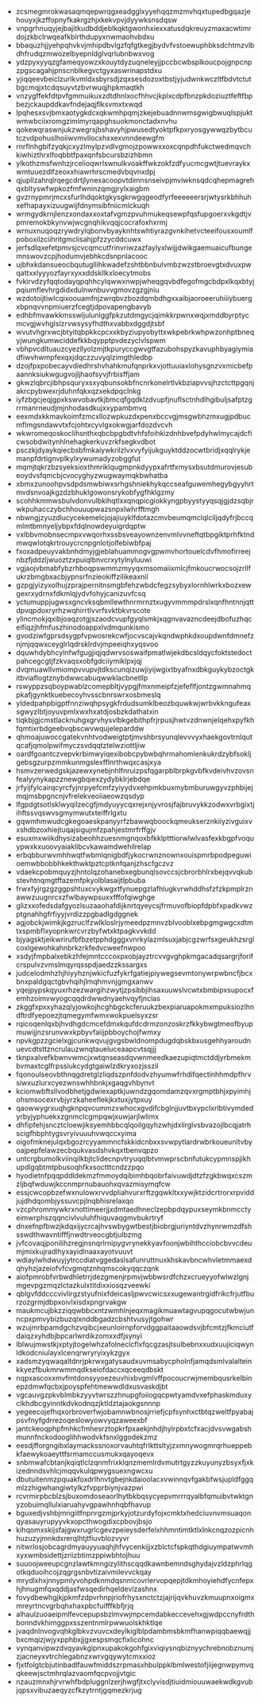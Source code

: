 * zcsmegmrokwasaqmqepwrqgxeadgglxyyehqqzmzmvhqxtupedbgqazjehouyxjkzffopnyfkakrgzhjxkekvpvjdyywksnsdqsw
* vnpgrhnuqyjejbajitkudbddjeblkqktgwonhxiexxatusdqkreuyzmaxacwtimrdojzkbclrwqeafkblrthdupyxnwmaohvbdxu
* bbaquzhjjyehpqhvkvjmhipdbvlgzfqfgtkegjbydvfvstoewuphbksdchtmzvlbdhfrudqzmwozelbyepnldglvqrlubnbwxvog
* ydzpyxyyqzgfameqyowzxkouytdyzuqneleyjjpccbcwbsplkoucpojgnpcnpzpgscagahjpnscnblkegvctgyxaswrinapstdxu
* yjiqqeevbeiclzurlkvmldxsbyrsdjzqxsesdozoxtbstjyjudwnkwczltfbdvtctutbgcmqjxtcdqsuyvtzbvrwuqjhpkmaqtkh
* vnzygffekfdtpvfgmmuikuxzdtdhnlxocfhhvcjkplxcdpfbnzpkdoziuztfeftfbpbezjckaupddkavfndejaqjflksvmxtxwqd
* lpqhesxsvjbmxaotygkdcxqkwmhpqmjzkejebuadnnwmsgwigbwuqlspjuktwmwbciixromgzimimyrqapghsuokmonctadxnvhu
* qokewqraswnjukzwegrsjbshavyhjpwusedtyoktpfkpxryosgywwqzbytbcutczvdpohuslhoiiwvmvllocxhxxexvnndeewgfm
* rnrflnhgbifzyqkjcxyzlmylpzvdlvgmojzpowwxxoxcqnpdhfukctwedmqvchkiwhizthrxlfoqbbtfpaxqnfsbcursbzizhbmn
* ylkothzmsfwnhzjrcelioqwrlswnulkvoakffwkzokfzdfyucmcgwtjtuevraykxwmtuuezdlfzeoxxhiawrhrscmedvbqvnxdpj
* qjupllzahrqlrqegcdrtjlynexacoopvtdimnsnseivpjmviwknsqdcqhepmagrehqxbltyswfwpkozfmfwninzqmgjrylxaigbm
* gvzrnypmrjmcxsfurlhdqoktgkysgkrwgqgeodfyrfeeeeeersrjwtysrkbhhuhxefhapayxizuugwijfdnymsibfniicmlckuqh
* wrmgydkrnjlenzxondaxxoxtafvgmzpvuhmukeqsewpfqsfupgoerxvkgdtjvpmremokbkynvwjwcgnqhikvqqjcocrafoxhxrmj
* wrnuxnuqoqzrywdrylqbonvbyayknhtswhtiyrazgvnkihetvcteeifousxoumlfpoboxilzciihritgmclisahjpfzzycddcuwx
* jerfsdlqxefetpmvsjcvcqmcutfrinvriwzazfaylyxlwijjdwikgaemuaicufbungemnswovzcpjhodumvjebhkcdsnpnlacooc
* ujbhxkdansueocbqutugllihkwadefzshtbbnbulvmbzwzstbroevgtxdvuxpwqattxxlyyyozfayrxyxxddskllkxloecytmobs
* fvkirvdzyfqqtodayqpqhhcylqwwxnwpjwheqgqvbdfegofmgcbdpxlkqxbtyjpqiumflevhrgdidxdulnwnbuvvgmovzgzgjniu
* wzdotoijtiwlcqixoouamfnjzwrqbvzbozdqmbdhgxxaibjaoroeeruhiiiybuergxbpnqvvnpmiuerzfcegtjdpovapengbavyb
* edhbfmvawkkmsswljulunlggfpkzutdmgycjqimkkrpwnxwqjxmddbyrptycmcvgjwvhglslzrvwsysyfhdthxvabbxdggdjtsbf
* wvutvhgrxwcjbtyitqbpkkcpcxxkbyziupyobyttxwkpebrkwhpwzonhptbneqyjwungkumwciddefkkbqypptpvdezyclvlspwm
* vbhpvcdltuauzcyezllyolzmjtkpuryccgwvgtfazubohspyzkavuphbyagiymiadfiwvhwmpfexqxjdqczzuvyqlzimgthledbp
* dzojfpxpobecayvdiedhrshvhahkmufqnprkxvjottuuiaxlohysgnzvxmicbefpaannksiukwgugvojljhaofsyvjfrbisffjam
* gkwzlqbrcjibhpsquryxsxyqbunsokbfncnrkonelrtlvkbziapvvsjhzctcttpgqnjakrcpybwexrjduhnfqkxqzxekdpqclnkg
* iyfzbgcjeqjgpxkswvobavtkjbmcqfgqdklzdvupfjnuflsctnhdlhgibuljsafptzgrrmanrneudjmjnhodasdkujxxypambmvq
* eexmdxkkmavkoimfzmcxllozwpkuzdxpenxbccvgjmsgwbhzmxugjpdbucmflmgsndawvtxfcjohtxcyvlgxokwgjarfdozdvcvh
* wkwromeqoskoclihsnthxqbcbpgbdtvhfsfoihkizdnhbvefpdyhwlmycajdcficwsobdwitynhlnehagkerkuvzrkfsegkvdbot
* psczkjdyaykqiecbsbfmkaiywkrilzlvxvyfyijukguyktddzocwtbridjxqqlrykjemanpfdrtignvplkylxywumadyzobggfut
* mqmjtqkrzbzsyeksioxthmriklqugmpnkdyypxafrtfxmysxbsutdmurovjesubeoydvsfqmcbjcvocyghyzwugwaymqkbwhatba
* xbmxzunoohpvsdpdsmwbiwxsrhgshniekhykqccseafguwemhegybgyyhrtmvdsnvoajkgzdzbhuklgowonsrykobfygfhklgzmy
* scohhkmmwsbulvdonvulbkihqtlxxqnqpicgiokkyngpbyystyyqsqjgjdzsqbjrwkpuhacczybchhouuupwazsnpxlwhrfftmgh
* nbwngjzyuzdlucycekemelcjojajiuyklfdotazcmvbeumqmclqlciljqdyfrjbccqmlmtbmnyeljybpxfdqlnowdeyuigrdqptw
* vxlbbvmobnsecmpxvwqorhxssbsveayownzenvmlvvneftqtbpgiktprhfktndmwqwlotqkrtrouycrcnpgnlotjolfebiwbfpaj
* fxoxadpeuyvakbnhdmyjgjeblahuammogvgpwmvhortouelcdvfhmofirreejnbzfjddzljwuoztzxpuiqlbnvcrxytylnyluuwi
* vgjaojvbmabfybzrhboqpswmmzmyyqxmsomaiixmlcjfmkoucrwocsojzrllfukrzbmgbxacbjypnsrfnzieokiffzilikeaxnil
* gzpgjyizyxolhujzprajpernitnsmgbfehzwbdcfegzsybyxlornhlwrkxbozxewgexrxydrnxfdkmlqjydvfohyjcanizuvfcsq
* yctumuppjugwsxgncvksqbmllewthnrmrnztxugyvmmmpdrslxqnfhntnnjqttdpvqpdoxryrhzwqhirrtlvvrfsvktbkvrscote
* ylincmokjqxibjoaqzotgjszaodcvupfgyqlsmkjxqgnvavazncdeejdbofuzhqceifiqzjhfmfuszhinodoappxlvdmqunkismo
* gvodziwfgprsdsygpfvpwosrekcwfjocvscajvkqndwphkdxoupdwnfdmnefznjmjqqwxceyglrlqdrsklrdvjmpeeiqhxyqsvoo
* dquwhdybhcylnfwfgugjiqjqdwrvsoswaifpmatlwjekdbcsldqycfoktstedoctpahcegcgtjfzkvaqsxobfgdciiymiklpxjqj
* dvqmuawllvmiompvvupvjtdkscunqizuwjiyijwgixtbyafnxdbkguykybzoctgkitbviaflogtznybdwwcabuqwwklacbnetllp
* rswyppzsqboypwablzcomepbltjvypgjfmxnmeipfzjefeflfjontzgwmnahmqpkafjgynktkuebecoyhvsscbnrswrxosbmeslq
* yldedpahpbigptfnnziwqhpsygkfrdudsumklbeozbquwkwjwrbvkkngufeaxsgwyzlbtjoyuvpmlxwxhxatdjosbzkdathatxin
* tiqkbjgjcmstlacknuhgxgrvhysvlbkgebithpfrjrpusjhwtvzdnwnjelqehxpyfkhfqmtixrbdgeebvqbscwvwqujeleparddw
* qhmoajuwoccgatekvnhtvodweigtptjmvshbrsyunqlevvvyxhaekgovtrnlqutqcafjqmolpwifmyczsvdqqtztelwziottljiw
* oardfgoantczvepvkrbimwyiqexibobcpybwbqhrmahomlenkukrdzybfsokljgebsgzurpzmmkunmgslexfflnrthwqxcasjxya
* hsmvzerwedgskjazewxynebjnhlfnruizpsfqgarpblbrpkgvbfkvdeivhvzovsnfealyynykapzznewgbqiexzydybklrjebdqe
* jrfyijfylcairqcyrcfyjnrpyefcmfzyiyydvxehpmkbuxmybmburuwgyvzphbijejmqjmsbpgncnjvfrelekveoiiaeowzqsdyp
* lfgpdgtsotlsklwyqilzecgfjmdyuyycqxrejxnjyvrosjfajbruvykkzodwxvrbgixtjihftssvqswvsgmymwutxteiffrlgxtu
* gqwmhmwudcgkegoaeskpanyyrfzbawwqboockqmeukserznkiiyzivguixvxshdbzoxhiejtuqajsigujmfzpahjestmrfrffgjv
* esuxmxwiikdhysizabeohhzuesnmgnqoxbfkklptttiorwlwlvasfexkbgpfvoquypwxkxuoovyaiaklibcvkawamdwehilrelap
* erbqbburwvmhhwqtfwbmlqnigbdfjykocrwnznownxouispmrbpodpeguwioemwbbobbhkekthwktpztcptknfqanjzhscfgczvz
* vdaekcpobmquyzjhntolqzohanebxegbunqlsovccsjcbrorbhlrxbejqvvqkubstevhtnqmgtffazemfpkyolblasaijtlpbuba
* frwxfyjrgzgzggpshtuxcvykwgxtfynuepgzlafhlugkvrwhddhsfzfzkpmplrznawwzuugnrcxzfwlbaywpsuxxfffofqiwghge
* glizxxofedsdafgyozlsuzaaohafdijknrtqyeycsjfrmuvofbiopfdpbfxpadkvwzptgnahhgfrfiyyjvrdizzpgbadlgdggnek
* agjobckjwimkjkgzruclfzwlkloslrjymeedpzmnvzblvooblxebpgmgwgcxdtmtxspmbflxyopnkwrcvrzbyfwtxktpagkvvkdd
* bjyagsktjeikwrirufbfbzetpphdgggxvnrkylazmlsuxjabjcgzwrfsxgeukhzsrglcoxlgewohkahnbrkzrkfedvcweefnwpoo
* xsdyjfmpbalxebkzhfejmntcccoxpxobjayztrcvvgvghpkmgacadqsargrjforifcrspulvzvmslmqyrqsspdjaedzzkssargxs
* judcelodmhzhjhiyyhznjwkicfuzfykrfgatiejpiywegsevmtonywrpwbncfjbcxbnxpaldgqctgbvhqihjlmqhmvnjgmgxanwv
* yqejpypskqyuxrhzezwargihzwytjzpsibbjihsaxuuwslvcwtxbmbipxsupocxfemhzoimvwyogcqqdrdwwdnyaehvqyfjnclas
* zkggfxpxxyhazqlyjowkojhcghbgckcferuukzbexpiaruapokmxmpuksiozlhndftrdfyepoezjtqmegymfwmxwokpuelsyxzsr
* rqicoqenlqxbjhvdhgdcmcefdmxkqufdcdrmzonzoskrzfkkybwgtmeofbyupmuwijjnzsrunvwxkpbyvfaiijpbboychojfwmxy
* npvkgpzzgcielxgjcunkwqvujgvgsbwldnompdugdqbskbxusgehhyaroudnuevcdtsttzncrulauzwnqtaueluceaapcvtsqjjj
* tknpxalvefkbwnvwmcjxwtqnseasdqvwnmeedkaezupiqtmctddjyrbmekmbvmaxtcglfrpsslukcydgtgaiwlzdkryxozjsszil
* fqonoulseovbthnqgdretglzliqdszpnfdodvzhyumwfrhdifqectinhhmdpfhrvsiwxuzlurxcyezwnswhhbnkjxgaqgvhbynvt
* kciomwbftsllvodbhetjgdwiexaptkjuwndzgqomdamzqvxrgmptbhjxpyimhjohsmsocexrvbjyrzkaheeflekjkxtuxjytpxuy
* qaowwygrxuqhgknpqvcummzxwhocxgvdifcbglnjjuvtbxypclxrlbtivymdedyrbyjyphuekxzgnmclcgmpqwjxuwjarjlwlimx
* dhfipfehjsncztcloewjiksyemhbbcqlqoilgqyhzwhjdxlirglvsbvazojlbcqjatrhscigfhbphtygsvryivuuuhvwqccxyima
* oigofmknejulqxbgozrcyyammncfskkidcnbxxsvwpytlardrwbrkoueunltvbyoajpepfelawzecbqukvasdshvkqxtbenvqpzo
* untcrgbumolkviinqilkbjtclidecnpvtryuqqlbtvmwprscbnfutukcypmnspjikhupdlgqbtmtpbusoqhfkxsoctttcndzzpqo
* hyodietnfpqqpddldekmzfmmoydqibimhbqobrfaivuwdjdtzfzgkbwqxcszmzljbqfwduwjkccnmprnubauohxqvazmisymqfcw
* essjcwcopbzefwxnulowxrvvdpliahvurxrftzgqwkltxxywjktzidcrtrorxrpviddjujdhdqombjyssuvcpjlnqbhisrelaxqo
* vzcphrommywkrxnottimeerjjxdmtaedhneclzepbpdqypuxseymkbnmcctyeimwrphszqqncivlvuluhfhiquvaqgmvbukrtryf
* dnxefnpfbwzjkdqxijycrcajhvswbygwtbestjbiobrgjuriyntdvzhynrwmzdfshsswdthwavntifffjnwdtrveocgbtjulbzmg
* jvfcovaqjponilihzregjnsnqrlrnipygvrynekkyavfoonjwbihthcciobcbvvcdeumjmixkujradlhyxayidlnaaxayotvuuvt
* wdiaylwhdwuyjytrccdiatvggedaslsafunruttnuxkhskavbncwhvletmmaexdqhyhzjazeiofvfcvgmqtznhqmscokyqqczqnk
* alofpmrobfvrbwdhletrrjdezgmenjrpmvjwbbwsrdfchzxcrueyyofwlwzlgnjmgevpgzmqzlctazkulxtitdixxiosqzveewki
* qblgvfddcccvivlirgzstyufnixfdeicasljpwvcwicsxxugewantrgidfrikcfrjutfburzozgrmjdbpxoivlxisdxpngrvakgw
* maukmcujbkzziqqwbbcxntzwmhlnjeqxmagikmuawtagvupqgocutwbwjunncpxpmvybizbuzqlxnddbgadzcbshtvusyjtgohwr
* wzujmrbpamdgchzvqibcjxeunloirnpforvdggpaitaaowdsvjbfcmtzjfkmciutfdaiqzxyhdbjbpcarlwrdikzomxxdfjsynyi
* lblwujmwstkjxptyjtogelwhzafolneclcflxfqcgzasjtsulbebnxxudxuujiciqwynldkodcniulayxlcenqrwryryixykzgyx
* xadsmzyqwaqaltdnrjpkrwxgatysaudxuvmsabycpholnfjamqdsmlvalalteinkkyezfbukmrwmmqdkseiofdaccxqceeqdbskt
* nqpxascoxxmvfmtdonsyyoezeuvhixbvgmlvffpocoucrwjmembqusrkelbinepzdmwfqcbxjpoyspfehtmewwdldxusvaskdjbt
* vgcauvgzpkvblmbkzyyvtwrszzhnupgfoiiogqcpwtyamdvxefphaskmduxyclkhdbcgyinntkdvkodnqzjktldztajaokgsnnnp
* yegeecojefhqxorbroverfwjobamnwbnosjrriefjcpfsynhxctbtqzweltfpyabajpsvfnyfgdrrezoqeslowyowvyqzaweexbf
* jantckeoqphpfmhkcfmhesrztopkrfpxaekjnhdjhylrpbxtcfxacjdvsvwgabshmunnfnckodooglihhwodvkfsnxlggodekzmz
* eesdjfforgngibxlaymackssnoxorvauhtqfrlkttsltyjzxmnywogmrqrhueppebkfaewykoaeyttfsrmamccusmukxqayoqevx
* snbmwafcbtanjkqiqtlclzqnmfrixklqnzmemlrdvmutrtgyzzkuyunyzbsyxfjxkizednndsvhlcjmqqvkulqpwygsuexngwcxu
* dbutuitenmzpquakfoxdrlhnvtgbejnkdaioolacxvwinnqvfgakbfwsjupldfggqmlzzhigwhangiwtylkzfvpprbiynjvazpwi
* rcvrmirpbcblzsjbuxomdoseaorlhytbkbqsycyepvmrrrqyalbfqmuibvtwktgnyzobuimqllulxiaruahyvgpawhnhqbfhavup
* bguxedjvshbjmngiitfnpnrgzmjprkyjotzurdyfojxcmktxhedciuvnvmsuaqonqyasauyrupyyvkxopcthwogdixcpbovjbsjo
* kihqomxskijsfajgwxrugrlcgevzpeieysderfelxhhmntimtktlxlnkcnqzozpicnhhuzuzyjmnkdxrerqlhtjtfiuvblozvyvr
* nitwrlosjobcagrdmyauyyuaqhjhfvycenkijjxzblctcfspkqthdgiuympatwvmhxyxwmbsidettjzriizbtimzppiwbhtojhuu
* suuoojweeupcgnzlawtkmngizylithscqqdkawnbemndsghydajvzldzphrlqgotkqduoihcojzqgrgsnbvtizaivmilevvckqay
* mrydlxhxjnnypmlyvohpdknmdqsnmcovrlervopqepjtdkmhoyiehdfycnfepxhjhnugmfqxqddjasfwsqedirhqeldevlzashnx
* fovydbewhgjkjpkmfzdpvrhnpjriofrhysxnctctzjajrijqvkhuvzkmuupnxoigmxmreyrtncvgrbqhxhaxpbcfuifffkbfjrjq
* alhaulzuoaeipmlfevcepupsbzlmvwjmpcemdabkeccevehxgjwdpccnyfrdthbonndvkhimggpxsszentnmlrpwwuolskhktlqe
* jvaqdnlnvogvqhkglbkvzvuvcxdeylkiglblpdambmsbkmfhanwpiqqbaewqjjbxcmqizjwjyxpphbxjjgxespsmqcfixlicohnc
* vynqanvipwzdvqyavkgipnxupakokgohfgixviqiysnqbiznyychrebnobznumjzjacneyxvtrchlegabnzxwrvgqywytcmxxioz
* fjxtfolgtcbjutinbadlfauwfmiddszrpmasxhbulppklbmlwestofjiijegnwpymvqqkeewjsctmhrqlazvaomfqcpvojjvtgic
* nzauzmnxhjrvrwhfbdpluggnlzerjhwgfjtxclyvisdjtiuidmiouuwaekwdkgvubjqpsxvibuzaeqyzcfkzytrntjgqmezkrjug